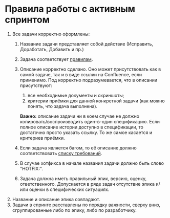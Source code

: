 # Правила работы с активным спринтом

1. Все задачи корректно оформлены:
    1. Название задачи представляет собой действие (Исправить, Доработать, Добавить и пр.)
    2. Задача соответствует [правилам](create-task-rules.md).
    2. Описание корректно сделано. Оно может присутствовать как в самой задаче, так и в виде ссылки на Confluence, если применимо. Под корректно подразумевается, что в описании присутствуют:
        1. все необходимые документы и скриншоты;
        2. критерии приёмки для данной конкретной задачи (как можно понять, что задача выполнена).

        **Важно:** описание задачи ни в коем случае не должно копировать/воспроизводить один-в-один спецификацию. Если полное описание истории доступно в спецификации, то достаточно просто указать ссылку. То же самое касается и критериев приёмки.

    3. Если задача является багом, то её описание должно соответствовать [списку требований](../qa/how-to-create-a-bug.md).
    4. В случае хотфикса в начале названия задачи должно быть слово "HOTFIX:".
    5. Задача должна иметь правильный эпик, версию, оценку, ответственного. Допускается в ряде задач отсутствие эпика и/или оценки в специфических ситуациях.
2. Название и описание эпика совпадают.
3. Задачи в спринте расставлены по порядку важности, сверху вниз, сгруппированные либо по эпику, либо по разработчику.
